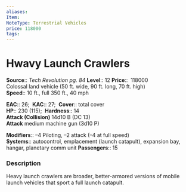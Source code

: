 ```yaml
---
aliases: 
Item:
NoteType: Terrestrial Vehicles
price: 118000
tags: 
---
```


# Hwavy Launch Crawlers

**Source**:: _Tech Revolution pg. 84_
**Level**:: 12
**Price**::  118000  
Colossal land vehicle (50 ft. wide, 90 ft. long, 70 ft. high)  
**Speed**:: 10 ft., full 350 ft., 40 mph  

**EAC**:: 26; 
**KAC**:: 27; 
**Cover**:: total cover  
**HP**:: 230 (115); 
**Hardness**:: 14  
**Attack (Collision)** 14d10 B (DC 13)  
**Attack** medium machine gun (3d10 P)  

**Modifiers**:: –4 Piloting, –2 attack (–4 at full speed)  
**Systems**:: autocontrol, emplacement (launch catapult), expansion bay, hangar, planetary comm unit
**Passengers**:: 15  

### Description

Heavy launch crawlers are broader, better-armored versions of mobile launch vehicles that sport a full launch catapult.
